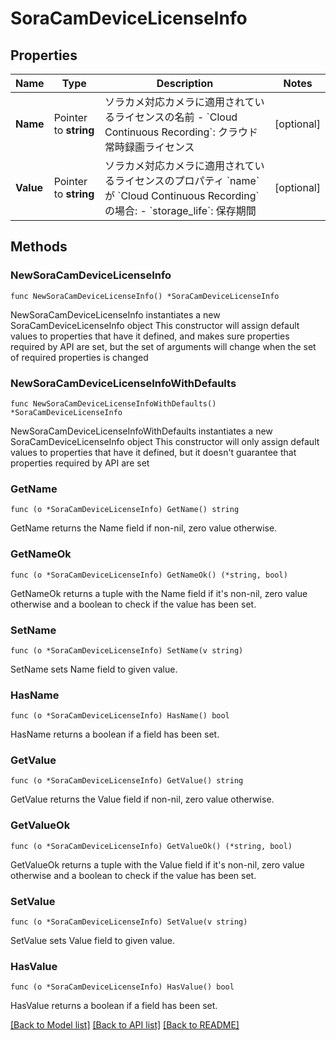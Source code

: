 # SoraCamDeviceLicenseInfo

## Properties

Name | Type | Description | Notes
------------ | ------------- | ------------- | -------------
**Name** | Pointer to **string** | ソラカメ対応カメラに適用されているライセンスの名前  - &#x60;Cloud Continuous Recording&#x60;: クラウド常時録画ライセンス  | [optional] 
**Value** | Pointer to **string** | ソラカメ対応カメラに適用されているライセンスのプロパティ  &#x60;name&#x60; が &#x60;Cloud Continuous Recording&#x60; の場合:  - &#x60;storage_life&#x60;: 保存期間  | [optional] 

## Methods

### NewSoraCamDeviceLicenseInfo

`func NewSoraCamDeviceLicenseInfo() *SoraCamDeviceLicenseInfo`

NewSoraCamDeviceLicenseInfo instantiates a new SoraCamDeviceLicenseInfo object
This constructor will assign default values to properties that have it defined,
and makes sure properties required by API are set, but the set of arguments
will change when the set of required properties is changed

### NewSoraCamDeviceLicenseInfoWithDefaults

`func NewSoraCamDeviceLicenseInfoWithDefaults() *SoraCamDeviceLicenseInfo`

NewSoraCamDeviceLicenseInfoWithDefaults instantiates a new SoraCamDeviceLicenseInfo object
This constructor will only assign default values to properties that have it defined,
but it doesn't guarantee that properties required by API are set

### GetName

`func (o *SoraCamDeviceLicenseInfo) GetName() string`

GetName returns the Name field if non-nil, zero value otherwise.

### GetNameOk

`func (o *SoraCamDeviceLicenseInfo) GetNameOk() (*string, bool)`

GetNameOk returns a tuple with the Name field if it's non-nil, zero value otherwise
and a boolean to check if the value has been set.

### SetName

`func (o *SoraCamDeviceLicenseInfo) SetName(v string)`

SetName sets Name field to given value.

### HasName

`func (o *SoraCamDeviceLicenseInfo) HasName() bool`

HasName returns a boolean if a field has been set.

### GetValue

`func (o *SoraCamDeviceLicenseInfo) GetValue() string`

GetValue returns the Value field if non-nil, zero value otherwise.

### GetValueOk

`func (o *SoraCamDeviceLicenseInfo) GetValueOk() (*string, bool)`

GetValueOk returns a tuple with the Value field if it's non-nil, zero value otherwise
and a boolean to check if the value has been set.

### SetValue

`func (o *SoraCamDeviceLicenseInfo) SetValue(v string)`

SetValue sets Value field to given value.

### HasValue

`func (o *SoraCamDeviceLicenseInfo) HasValue() bool`

HasValue returns a boolean if a field has been set.


[[Back to Model list]](../README.md#documentation-for-models) [[Back to API list]](../README.md#documentation-for-api-endpoints) [[Back to README]](../README.md)


